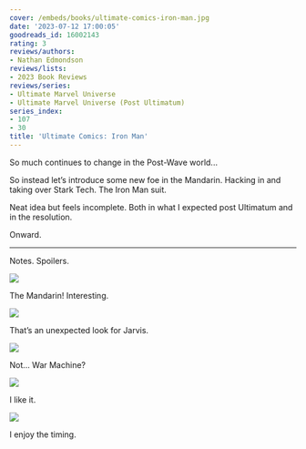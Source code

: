 ```yaml
---
cover: /embeds/books/ultimate-comics-iron-man.jpg
date: '2023-07-12 17:00:05'
goodreads_id: 16002143
rating: 3
reviews/authors:
- Nathan Edmondson
reviews/lists:
- 2023 Book Reviews
reviews/series:
- Ultimate Marvel Universe
- Ultimate Marvel Universe (Post Ultimatum)
series_index:
- 107
- 30
title: 'Ultimate Comics: Iron Man'
---
```

So much continues to change in the Post-Wave world...

So instead let’s introduce some new foe in the Mandarin. Hacking in and taking over Stark Tech. The Iron Man suit. 

Neat idea but feels incomplete. Both in what I expected post Ultimatum and in the resolution. 

Onward. 

<!--more-->

---



Notes. Spoilers. 

![](/embeds/books/attachments/ultimate-iron-man-textbundle-2b5199.png)

The Mandarin! Interesting. 

![](/embeds/books/attachments/ultimate-iron-man-textbundle-a155b9.png)

That’s an unexpected look for Jarvis. 

![](/embeds/books/attachments/ultimate-iron-man-textbundle-4c57b6.png)

Not… War Machine?

![](/embeds/books/attachments/ultimate-iron-man-textbundle-ab1825.png)

I like it. 

![](/embeds/books/attachments/ultimate-iron-man-textbundle-662417.png)

I enjoy the timing. 

